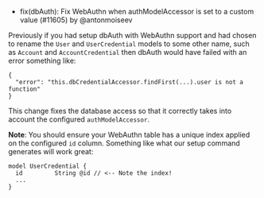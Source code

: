 - fix(dbAuth): Fix WebAuthn when authModelAccessor is set to a custom value (#11605) by @antonmoiseev

Previously if you had setup dbAuth with WebAuthn support and had chosen to rename the `User` and `UserCredential` models to some other name, such as `Account` and `AccountCredential` then dbAuth would have failed with an error something like:

```
{
  "error": "this.dbCredentialAccessor.findFirst(...).user is not a function"
}
```

This change fixes the database access so that it correctly takes into account the configured `authModelAccessor`.

**Note**: You should ensure your WebAuthn table has a unique index applied on the configured `id` column. Something like what our setup command generates will work great:

```
model UserCredential {
  id         String @id // <-- Note the index!
  ...
}
```
